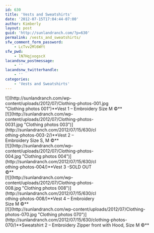 ```yaml
---
id: 630
title: 'Vests and Sweatshirts'
date: '2012-07-15T17:04:44-07:00'
author: Kimberly
layout: post
guid: 'http://sunlandranch.com/?p=630'
permalink: /vests_and_sweatshirts/
sfw_comment_form_password:
    - LcTvv2Ml6WYt
sfw_pwd:
    - lN7HqjxogscX
lacandsnw_postmessage:
    - ''
lacandsnw_twitterhandle:
    - ''
categories:
    - 'Vests and Sweatshirts'
---
```


<div class="wp-caption alignnone" id="attachment_637" style="width: 394px">![](http://sunlandranch.com/wp-content/uploads/2012/07/Clothing-photos-001.jpg "Clothing photos 001")**Vest 1 – Embroidery Size M ©**

</div><div class="wp-caption alignnone" id="attachment_638" style="width: 298px">[![](http://sunlandranch.com/wp-content/uploads/2012/07/Clothing-photos-0031.jpg "Clothing photos 003")](http://sunlandranch.com/2012/07/15/630/clothing-photos-003-2/)**Vest 2 – Embroidery Size S, M ©**

</div><div class="wp-caption alignnone" id="attachment_639" style="width: 298px">[![](http://sunlandranch.com/wp-content/uploads/2012/07/Clothing-photos-004.jpg "Clothing photos 004")](http://sunlandranch.com/2012/07/15/630/clothing-photos-004/)**Vest 3 -SOLD OUT ©**

</div><div class="wp-caption alignnone" id="attachment_640" style="width: 298px">[![](http://sunlandranch.com/wp-content/uploads/2012/07/Clothing-photos-008.jpg "Clothing photos 008")](http://sunlandranch.com/2012/07/15/630/clothing-photos-008/)**Vest 4 – Embroidery Size M ©**

</div><div class="wp-caption alignnone" id="attachment_684" style="width: 471px">[![](http://sunlandranch.com/wp-content/uploads/2012/07/Clothing-photos-070.jpg "Clothing photos 070")](http://sunlandranch.com/2012/07/15/630/clothing-photos-070/)**Sweatshirt 2 – Embroidery Zipper front with Hood, Size M ©**

</div>